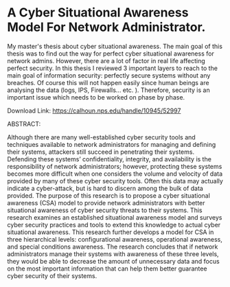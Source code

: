# A Cyber Situational Awareness Model For Network Administrator.

My master's thesis about cyber situational awareness.
The main goal of this thesis was to find out the way for perfect cyber situational awareness for network admins. However, there are a lot of factor in real life affecting perfect security. In this thesis I reviewed 3 important layers to reach to the main goal of information security: perfectly secure systems without any breaches. Of course this will not happen easily since human beings are analysing the data (logs, IPS, Firewalls... etc. ). Therefore, security is an important issue which needs to be worked on phase by phase. 


Download Link: https://calhoun.nps.edu/handle/10945/52997


ABSTRACT:

Although there are many well-established cyber security tools and techniques available to network
administrators for managing and defining their systems, attackers still succeed in penetrating their systems.
Defending these systems’ confidentiality, integrity, and availability is the responsibility of network
administrators; however, protecting these systems becomes more difficult when one considers the volume
and velocity of data provided by many of these cyber security tools. Often this data may actually indicate a
cyber-attack, but is hard to discern among the bulk of data provided. The purpose of this research is to
propose a cyber situational awareness (CSA) model to provide network administrators with better
situational awareness of cyber security threats to their systems. This research examines an established
situational awareness model and surveys cyber security practices and tools to extend this knowledge to
actual cyber situational awareness. This research further develops a model for CSA in three hierarchical
levels: configurational awareness, operational awareness, and special conditions awareness. The research
concludes that if network administrators manage their systems with awareness of these three levels, they
would be able to decrease the amount of unnecessary data and focus on the most important information
that can help them better guarantee cyber security of their systems.
